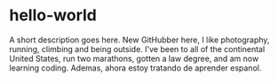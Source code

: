 # hello-world
A short description goes here.
New GitHubber here, I like photography, running, climbing and being outside. I've been to all of the continental United States, run two marathons, gotten a law degree, and am now learning coding. Ademas, ahora estoy tratando de aprender espanol.
